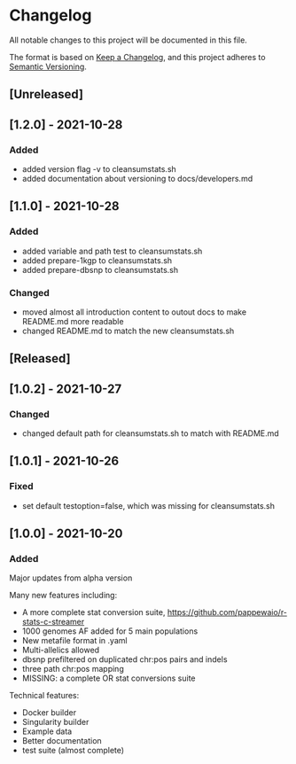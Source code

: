 # Changelog
All notable changes to this project will be documented in this file.

The format is based on [Keep a Changelog](https://keepachangelog.com/en/1.0.0/),
and this project adheres to [Semantic Versioning](https://semver.org/spec/v2.0.0.html).

## [Unreleased]

## [1.2.0] - 2021-10-28
### Added 
 - added version flag -v to cleansumstats.sh
 - added documentation about versioning to docs/developers.md

## [1.1.0] - 2021-10-28
### Added 
 - added variable and path test to cleansumstats.sh
 - added prepare-1kgp to cleansumstats.sh
 - added prepare-dbsnp to cleansumstats.sh

### Changed 
 - moved almost all introduction content to outout docs to make README.md more readable
 - changed README.md to match the new cleansumstats.sh 

## [Released]

## [1.0.2] - 2021-10-27
### Changed 
 - changed default path for cleansumstats.sh to match with README.md

## [1.0.1] - 2021-10-26
### Fixed 
 - set default testoption=false, which was missing for cleansumstats.sh

## [1.0.0] - 2021-10-20
### Added 

Major updates from alpha version

Many new features including:
 - A more complete stat conversion suite, https://github.com/pappewaio/r-stats-c-streamer
 - 1000 genomes AF added for 5 main populations
 - New metafile format in .yaml
 - Multi-allelics allowed
 - dbsnp prefiltered on duplicated chr:pos pairs and indels
 - three path chr:pos mapping
 - MISSING: a complete OR stat conversions suite

Technical features:
 - Docker builder
 - Singularity builder
 - Example data
 - Better documentation
 - test suite (almost complete)

